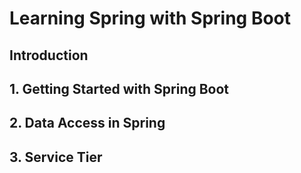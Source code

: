 # Learning Spring with Spring Boot

## Introduction

## 1. Getting Started with Spring Boot

## 2. Data Access in Spring

## 3. Service Tier
